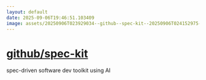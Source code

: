 ```yaml
---
layout: default
date: 2025-09-06T19:46:51.103409
image: assets/20250906T023929034--github--spec-kit--20250906T024152975--cropped.png
---
```


# [github/spec-kit](https://github.com/github/spec-kit)

spec-driven software dev toolkit using AI
